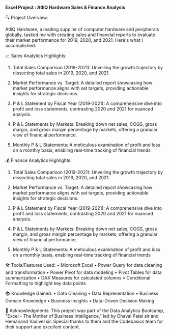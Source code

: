 **Excel Project : AtliQ Hardware Sales & Finance Analysis** 

🔍 Project Overview:

AtliQ Hardware, a leading supplier of computer hardware and peripherals globally, tasked me with creating sales and financial reports to evaluate their market performance for 2019, 2020, and 2021. Here's what I accomplished:

📈 Sales Analytics Highlights:

1. Total Sales Comparison (2019-2021):
 Unveiling the growth trajectory by dissecting total sales in 2019, 2020, and 2021.

2. Market Performance vs. Target:
 A detailed report showcasing how market performance aligns with set targets, providing actionable insights for strategic decisions.

3. P & L Statement by Fiscal Year (2019-2021):
 A comprehensive dive into profit and loss statements, contrasting 2020 and 2021 for nuanced analysis.

4. P & L Statements by Markets:
 Breaking down net sales, COGS, gross margin, and gross margin percentage by markets, offering a granular view of financial performance.

5. Monthly P & L Statements:
 A meticulous examination of profit and loss on a monthly basis, enabling real-time tracking of financial trends

💰 Finance Analytics Highlights:

1. Total Sales Comparison (2019-2021):
 Unveiling the growth trajectory by dissecting total sales in 2019, 2020, and 2021.

2. Market Performance vs. Target:
 A detailed report showcasing how market performance aligns with set targets, providing actionable insights for strategic decisions.

3. P & L Statement by Fiscal Year (2019-2021):
 A comprehensive dive into profit and loss statements, contrasting 2020 and 2021 for nuanced analysis.

4. P & L Statements by Markets:
 Breaking down net sales, COGS, gross margin, and gross margin percentage by markets, offering a granular view of financial performance.

5. Monthly P & L Statements:
 A meticulous examination of profit and loss on a monthly basis, enabling real-time tracking of financial trends

🛠️ Tools/Features Used:
• Microsoft Excel
• Power Query for data cleaning and transformation
• Power Pivot for data modeling
• Pivot Tables for data summarization
• DAX Measures for calculated columns
• Conditional Formatting to highlight key data points

📚 Knowledge Gained:
• Data Cleaning
• Data Representation
• Business Domain Knowledge
• Business Insights
• Data-Driven Decision Making

👏 Acknowledgments: 
This project was part of the Data Analytics Bootcamp, "Excel - The Mother of Business Intelligence," led by Dhaval Patel sir and Hemanand Vadivel sir. Special thanks to them and the Codebasics team for their support and excellent content.
